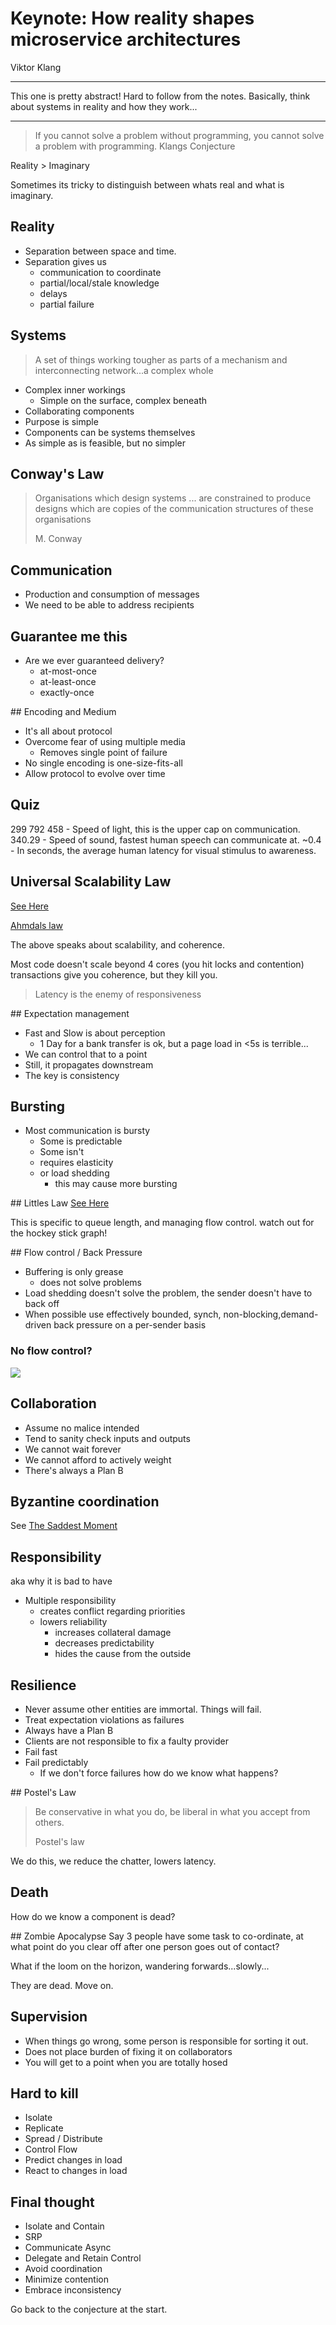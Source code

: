 # Keynote: How reality shapes microservice architectures 
Viktor Klang

___

This one is pretty abstract! Hard to follow from the notes. Basically, think about systems in reality and how they work...

___

> If you cannot solve a problem without programming, you cannot solve a problem with programming.
> Klangs Conjecture

Reality > Imaginary

Sometimes its tricky to distinguish between whats real and what is imaginary.

## Reality
* Separation between space and time.
* Separation gives us
	* communication to coordinate
	* partial/local/stale knowledge
	* delays
	* partial failure

## Systems
> A set of things working tougher as parts of a mechanism and interconnecting network...a complex whole

* Complex inner workings
	* Simple on the surface, complex beneath
* Collaborating components
* Purpose is simple
* Components can be systems themselves
* As simple as is feasible, but no simpler

## Conway's Law
> Organisations which design systems ... are constrained to produce designs which are copies of the communication structures of these organisations
>
> M. Conway

## Communication
* Production and consumption of messages
* We need to be able to address recipients

## Guarantee me this
* Are we ever guaranteed delivery?
	* at-most-once
	* at-least-once
	* exactly-once

## Encoding and Medium
* It's all about protocol
* Overcome fear of using multiple media
	* Removes single point of failure
* No single encoding is one-size-fits-all
* Allow protocol to evolve over time

## Quiz
299 792 458 - Speed of light, this is the upper cap on communication.
340.29 - Speed of sound, fastest human speech can communicate at.
~0.4 - In seconds, the average human latency for visual stimulus to awareness.

## Universal Scalability Law
[See Here](http://www.perfdynamics.com/Manifesto/USLscalability.html)

[Ahmdals law](http://en.wikipedia.org/wiki/Amdahl%27s_law)

The above speaks about scalability, and coherence.

Most code doesn't scale beyond 4 cores (you hit locks and contention) transactions give you coherence, but they kill you.

> Latency is the enemy of responsiveness

## Expectation management
* Fast and Slow is about perception
	* 1 Day for a bank transfer is ok, but a page load in <5s is terrible...
* We can control that to a point
* Still, it propagates downstream
* The key is consistency

## Bursting
* Most communication is bursty
	* Some is predictable
	* Some isn't
	* requires elasticity
	* or load shedding
		* this may cause more bursting

## Littles Law
[See Here](http://en.wikipedia.org/wiki/Little%27s_law)

This is specific to queue length, and managing flow control. watch out for the hockey stick graph!

## Flow control / Back Pressure
* Buffering is only grease
	* does not solve problems
* Load shedding doesn't solve the problem, the sender doesn't have to back off
* When possible use effectively bounded, synch, non-blocking,demand-driven back pressure on a per-sender basis

### No flow control?
![](http://trekkerscrapbook.files.wordpress.com/2013/03/eyebrow-081.jpg)

## Collaboration
* Assume no malice intended
* Tend to sanity check inputs and outputs
* We cannot wait forever
* We cannot afford to actively weight
* There's always a Plan B

## Byzantine coordination
See [The Saddest Moment](http://research.microsoft.com/en-us/people/mickens/thesaddestmoment.pdf)

## Responsibility
aka why it is bad to have

* Multiple responsibility
	* creates conflict regarding priorities
	* lowers reliability
		* increases collateral damage
		* decreases predictability
		* hides the cause from the outside

## Resilience
* Never assume other entities are immortal. Things will fail.
* Treat expectation violations as failures
* Always have a Plan B
* Clients are not responsible to fix a faulty provider
* Fail fast
* Fail predictably
	* If we don't force failures how do we know what happens?

## Postel's Law
> Be conservative in what you do, be liberal in what you accept from others.
> 
> Postel's law

We do this, we reduce the chatter, lowers latency.

## Death
How do we know a component is dead?

## Zombie Apocalypse
Say 3 people have some task to co-ordinate, at what point do you clear off after one person goes out of contact?

What if the loom on the horizon, wandering forwards...slowly...

They are dead. Move on.

## Supervision
* When things go wrong, some person is responsible for sorting it out.
* Does not place burden of fixing it on collaborators
* You will get to a point when you are totally hosed

## Hard to kill
* Isolate
* Replicate
* Spread / Distribute
* Control Flow
* Predict changes in load
* React to changes in load

## Final thought
* Isolate and Contain
* SRP
* Communicate Async
* Delegate and Retain Control
* Avoid coordination
* Minimize contention
* Embrace inconsistency

Go back to the conjecture at the start.